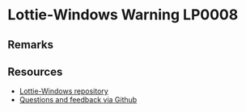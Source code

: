 ﻿
[comment]: # (name:LayerEffectsIsNotSupported)
[comment]: # (text:{layer} has layer effects, which is not supported.)

# Lottie-Windows Warning LP0008

<!-- description -->

## Remarks

<!-- notes  -->
## Resources

* [Lottie-Windows repository](https://aka.ms/lottie)
* [Questions and feedback via Github](https://github.com/windows-toolkit/Lottie-Windows/issues)
